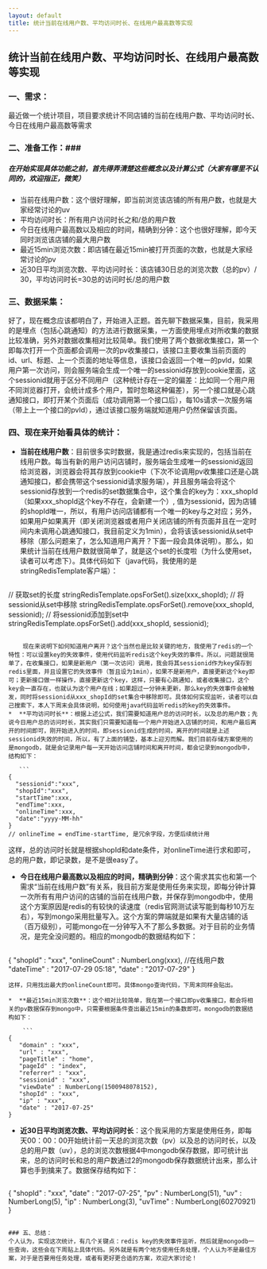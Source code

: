 ```yaml
---
layout: default
title: 统计当前在线用户数、平均访问时长、在线用户最高数等实现
---
```

## 统计当前在线用户数、平均访问时长、在线用户最高数等实现

### 一、需求：
 最近做一个统计项目，项目要求统计不同店铺的当前在线用户数、平均访问时长、今日在线用户最高数等需求

### 二、准备工作：###
##### 在开始实现具体功能之前，首先得弄清楚这些概念以及计算公式（大家有哪里不认同的，欢迎指正，微笑）
* 当前在线用户数：这个很好理解，即当前浏览该店铺的所有用户数，也就是大家经常讨论的uv
* 平均访问时长：所有用户访问时长之和/总的用户数
* 今日在线用户最高数以及相应的时间，精确到分钟：这个也很好理解，即今天同时浏览该店铺的最大用户数
* 最近15min浏览次数：即店铺在最近15min被打开页面的次数，也就是大家经常讨论的pv
* 近30日平均浏览次数、平均访问时长：该店铺30日总的浏览次数（总的pv）/ 30，平均访问时长=30总的访问时长/总的用户数

### 三、数据采集：
 好了，现在概念应该都明白了，开始进入正题。首先聊下数据采集，目前，我采用的是埋点（包括心跳通知）的方法进行数据采集，一方面使用埋点对所收集的数据比较准确，另外对数据收集相对比较简单。我们使用了两个数据收集接口，第一个即每次打开一个页面都会调用一次的pv收集接口，该接口主要收集当前页面的id、url、标题、上一个页面的地址等信息，该接口会返回一个唯一的pvId，如果用户第一次访问，则会服务端会生成一个唯一的sessionid存放到cookie里面，这个sessionid就用于区分不同用户（这种统计存在一定的偏差：比如同一个用户用不同浏览器打开，会统计成多个用户，暂时忽略这种偏差），另一个接口就是心跳通知接口，即打开某个页面后（成功调用第一个接口后），每10s请求一次服务端（带上上一个接口的pvId），通过该接口服务端就知道用户仍然保留该页面。

### 四、现在来开始看具体的统计：
  *   **当前在线用户数**：目前很多实时数据，我是通过redis来实现的，包括当前在线用户数。每当有新的用户访问店铺时，服务端会生成唯一的sessionid返回给浏览器，浏览器会将其存放到cookie中（下次不论调用pv收集接口还是心跳通知接口，都会携带这个sessionid请求服务端），并且服务端会将这个sessionid存放到一个redis的set数据集合中，这个集合的key为：xxx_shopId（如果xxx_shopId这个key不存在，会新建一个）, 值为sessionid，因为店铺的shopId唯一，所以，有用户访问店铺都有一个唯一的key与之对应；另外，如果用户如果离开（即关闭浏览器或者用户关闭店铺的所有页面并且在一定时间内未调用心跳通知接口，我目前定义为1min），会将该该sessionid从set中移除（那么问题来了，怎么知道用户离开？下面一段会具体说明）。那么，如果统计当前在线用户数就很简单了，就是这个set的长度啦（为什么使用set，读者可以考虑下）。具体代码如下（java代码，我使用的是stringRedisTemplate客户端）：
  
      ```
  // 获取set的长度
  stringRedisTemplate.opsForSet().size(xxx_shopId);
  // 将sessionid从set中移除
  stringRedisTemplate.opsForSet().remove(xxx_shopId, sessionid);
  // 将sessionid添加到set中
  stringRedisTemplate.opsForSet().add(xxx_shopId, sessionid);
  ```
  
      现在来说明下如何知道用户离开？这个当然也是比较关键的地方，我使用了redis的一个特性：可以设置key的失效事件，使用代码监听redis这个key失效的事件。所以，问题就很简单了，在收集接口，如果是新用户（第一次访问）调用，我会将其sessionid作为key保存到redis里面，并且设置它的失效事件（暂且设为1min），如果不是新用户，直接更新这个key即可；更新接口做一样操作，直接更新这个key，这样，只要有心跳通知，或者收集接口，这个key会一直存在，也就认为这个用户在线；如果超过一分钟未更新，那么key的失效事件会被触发，同时将sessionid从xxx_shopId的set集合中移除即可。具体如何实现监听，读者可以自己搜索下，本人下周末会具体说明，如何使用java代码监听redis的key的失效事件。
 *  **平均访问时长**：根据上述公式，我们需要知道用户总的访问时长，以及总的用户数；先说今日用户总的访问时长，其实我们只需要知道每一个用户开始进入店铺的时间，和用户最后离开的时间即可，刚开始进入的时间，即sessionid生成的时间，离开的时间就是上述sessionid失效的时间，所以，有了上面的铺垫，基本上迎刃而解。我们目前存储方案使用的是mongodb，就是会记录用户每一天开始访问店铺时间和离开时间，都会记录到mongodb中，结构如下：
 
     ```
 {
 	"sessionid":"xxx",
 	"shopId":"xxx",
 	"startTime":xxx,
 	"endTime":xxx,
 	"onlineTime":xxx,
 	"date":"yyyy-MM-hh"
 }
 // onlineTime = endTime-startTime, 是冗余字段，方便后续统计用
 ```
   这样，总的访问时长就是根据shopId和date条件，对onlineTime进行求和即可，总的用户数，即记录数，是不是很easy了。
   
 *  **今日在线用户最高数以及相应的时间，精确到分钟**：这个需求其实也和第一个需求“当前在线用户数”有关系，我目前方案是使用任务来实现，即每分钟计算一次所有有用户访问的店铺的当前在线用户数，并保存到mongodb中，使用这个方案原因是redis的有较快的读速度（redis官网测试读写能到每秒10万左右），写到mongo采用批量写入。这个方案的弊端就是如果有大量店铺的话（百万级别），可能mongo在一分钟写入不了那么多数据。对于目前的业务情况，是完全没问题的。相应的mongodb的数据结构如下：
 
     ```
 {
    "shopId" : "xxx",
    "onlineCount" : NumberLong(xxx), //在线用户数
    "dateTime" : "2017-07-29 05:18",
    "date" : "2017-07-29"
}
 ```
 这样，只用找出最大的onlineCount即可。具体mongo查询代码，下周末同样会贴出。
 
 *  **最近15min浏览次数**：这个相对比较简单，我在第一个接口即pv收集接口，都会将相关的pv数据保存到mongo中，只需要根据条件查出最近15min的条数即可。mongodb的数据结构如下：
 
     ```
 {
    "domain" : "xxx",
    "url" : "xxx",
    "pageTitle" : "home",
    "pageId" : "index",
    "referrer" : "xxx",
    "sessionid" : "xxx",
    "viewDate" : NumberLong(1500948078152),
    "shopId" : "xxx",
    "ip" : "xxx",
    "date" : "2017-07-25"
}
 ```
 
 *  **近30日平均浏览次数、平均访问时长**：这个我采用的方案是使用任务，即每天00：00：00开始统计前一天总的浏览次数（pv）以及总的访问时长，以及总的用户数（uv），总的浏览次数根据4中mongodb保存数据，即可统计出来，总的访问时长和总的用户数通过2的mongodb保存数据统计出来，那么计算也手到擒来了。数据保存结构如下：

     ```
 {
    "shopId" : "xxx",
    "date" : "2017-07-25",
    "pv" : NumberLong(51),
    "uv" : NumberLong(5),
    "ip" : NumberLong(3),
    "uvTime" : NumberLong(60270921)
}
 ```

### 五、总结：
个人认为，实现这次统计，有几个关键点：redis key的失效事件监听，然后就是mongodb一些查询，这些会在下周贴上具体代码。另外就是有两个地方使用任务处理，个人认为不是最佳方案，对于是否要用任务处理，或者有更好更合适的方案，欢迎大家讨论！
